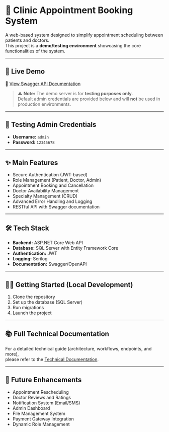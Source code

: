 # 🏥 Clinic Appointment Booking System

A web-based system designed to simplify appointment scheduling between patients and doctors.  
This project is a **demo/testing environment** showcasing the core functionalities of the system.

---

## 🚀 Live Demo  
🔗 [View Swagger API Documentation](http://clinicbooking.runasp.net/swagger/index.html)  

> ⚠️ **Note:** The demo server is for **testing purposes only**.  
> Default admin credentials are provided below and will **not** be used in production environments.

---

## 🔑 Testing Admin Credentials  
- **Username:** `admin`  
- **Password:** `12345678`  

---

## ✨ Main Features  
- Secure Authentication (JWT-based)  
- Role Management (Patient, Doctor, Admin)  
- Appointment Booking and Cancellation  
- Doctor Availability Management  
- Specialty Management (CRUD)  
- Advanced Error Handling and Logging  
- RESTful API with Swagger documentation  

---

## 🛠️ Tech Stack  
- **Backend:** ASP.NET Core Web API  
- **Database:** SQL Server with Entity Framework Core  
- **Authentication:** JWT  
- **Logging:** Serilog  
- **Documentation:** Swagger/OpenAPI  

---

## 🧑‍💻 Getting Started (Local Development)  
1. Clone the repository  
2. Set up the database (SQL Server)  
3. Run migrations  
4. Launch the project  
---

## 📚 Full Technical Documentation  
For a detailed technical guide (architecture, workflows, endpoints, and more),  
please refer to the [Technical Documentation](docs/TECHNICAL_DOCUMENTATION.md).

---

## 🔮 Future Enhancements  
- Appointment Rescheduling  
- Doctor Reviews and Ratings  
- Notification System (Email/SMS)  
- Admin Dashboard  
- File Management System  
- Payment Gateway Integration  
- Dynamic Role Management
